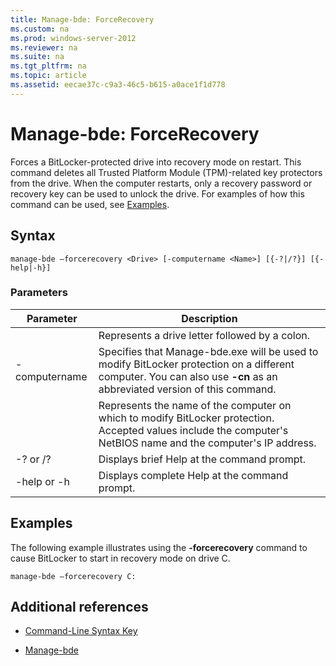 ```yaml
---
title: Manage-bde: ForceRecovery
ms.custom: na
ms.prod: windows-server-2012
ms.reviewer: na
ms.suite: na
ms.tgt_pltfrm: na
ms.topic: article
ms.assetid: eecae37c-c9a3-46c5-b615-a0ace1f1d778
---
```

# Manage-bde: ForceRecovery
Forces a BitLocker\-protected drive into recovery mode on restart. This command deletes all Trusted Platform Module \(TPM\)\-related key protectors from the drive. When the computer restarts, only a recovery password or recovery key can be used to unlock the drive. For examples of how this command can be used, see [Examples](#BKMK_Examples).  
  
## Syntax  
  
```  
manage-bde –forcerecovery <Drive> [-computername <Name>] [{-?|/?}] [{-help|-h}]  
```  
  
### Parameters  
  
|Parameter|Description|  
|-------------|---------------|  
|<Drive>|Represents a drive letter followed by a colon.|  
|\-computername|Specifies that Manage\-bde.exe will be used to modify BitLocker protection on a different computer. You can also use **\-cn** as an abbreviated version of this command.|  
|<Name>|Represents the name of the computer on which to modify BitLocker protection. Accepted values include the computer's NetBIOS name and the computer's IP address.|  
|\-? or \/?|Displays brief Help at the command prompt.|  
|\-help or \-h|Displays complete Help at the command prompt.|  
  
## <a name="BKMK_Examples"></a>Examples  
The following example illustrates using the **\-forcerecovery** command to cause BitLocker to start in recovery mode on drive C.  
  
```  
manage-bde –forcerecovery C:  
```  
  
## Additional references  
  
-   [Command-Line Syntax Key](../Topic/Command-Line-Syntax-Key.md)  
  
-   [Manage-bde](../Topic/Manage-bde.md)  
  
